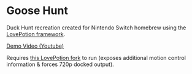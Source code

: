 # Goose Hunt

Duck Hunt recreation created for Nintendo Switch homebrew using the [LovePotion framework](https://lovebrew.org).

[Demo Video (Youtube)](https://youtu.be/TAn329eY_4g)

Requires [this LovePotion fork](https://github.com/noahc3/lovepotion) to run (exposes additional motion control information & forces 720p docked output).
